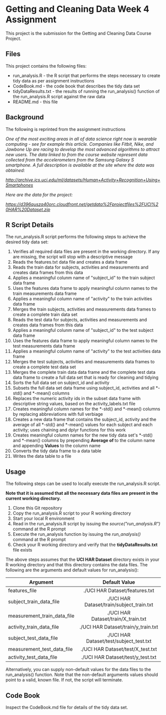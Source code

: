 # Getting and Cleaning Data Week 4 Assignment
This project is the submission for the Getting and Cleaning Data Course Project.

## Files
This project contains the following files:

* run_analysis.R - the R script that performs the steps necessary to create tidy data as per assignment instructions
* CodeBook.md - the code book that describes the tidy data set
* tidyDataResults.txt - the results of running the run_analysis() function of the run_analysis.R script against the raw data
* README.md - this file

## Background
The following is reprinted from the assignment instructions

<i>One of the most exciting areas in all of data science right now is wearable computing - see for example this article. Companies like Fitbit, Nike, and Jawbone Up are racing to develop the most advanced algorithms to attract new users. The data linked to from the course website represent data collected from the accelerometers from the Samsung Galaxy S smartphone. A full description is available at the site where the data was obtained:

http://archive.ics.uci.edu/ml/datasets/Human+Activity+Recognition+Using+Smartphones

Here are the data for the project:

https://d396qusza40orc.cloudfront.net/getdata%2Fprojectfiles%2FUCI%20HAR%20Dataset.zip</i>

## R Script Details
The run_analysis.R script performs the following steps to achieve the desired tidy data set:

1. Verifies all required data files are present in the working directory. If any are missing, the script will stop with a descriptive message
2. Reads the features.txt data file and creates a data frame
3. Reads the train data for subjects, activities and measurements and creates data frames from this data
4. Applies a meaningful colunm name of "subject_id" to the train subject data frame
5. Uses the features data frame to apply meaningful column names to the train measurements data frame
6. Applies a meaningful column name of "activity" to the train activities data frame
7. Merges the train subjects, activities and measurements data frames to create a complete train data set
8. Reads the test data for subjects, activities and measurements and creates data frames from this data
9. Applies a meaningful colunm name of "subject_id" to the test subject data frame
10. Uses the features data frame to apply meaningful column names to the test measurements data frame
11. Applies a meaningful column name of "activity" to the test activities data frame
12. Merges the test subjects, activities and measurements data frames to create a complete test data set
13. Merges the complete train data data frame and the complete test data data frame to create a full data set that is ready for cleaning and tidying
14. Sorts the full data set on subject_id and activity
15. Subsets the full data set data frame using subject_id, activities and all \*-std() and \*-mean() columns
16. Replaces the numeric activity ids in the subset data frame with descriptive string values, based on the activity_labels.txt file
17. Creates meaningful column names for the \*-std() and \*-mean() columns by replacing abbreviations with full verbiage
18. Creates a new data frame that contains the subject_id, activity and the average of all \*-std() and \*-mean() values for each subject and each activity; uses chaining and dplyr functions for this work
19. Creates meaningful column names for the new tidy data set's \*-std() and \*-mean() columns by prepending <b>Average of </b> to the column name and appending <b> Values</b> to the column name
20. Converts the tidy data frame to a data table
21. Writes the data table to a file

## Usage
The following steps can be used to locally execute the run_analysis.R script.

<b>Note that it is assumed that all the necessary data files are present in the current working directory.</b>

1. Clone this Git repository
2. Copy the run_analysis.R script to your R working directory
3. Start your local R environment
4. Read in the run_analysis.R script by issuing the <i>source("run_analysis.R")</i> command at the R prompt
5. Execute the run_analysis function by issuing the <i>run_analysis()</i> command at the R prompt
6. Check your R working directory and verify that the <b>tidyDataResults.txt</b> file exists

The above steps assumes that the <b>UCI HAR Dataset</b> directory exists in your R working directory and that this directory contains the data files. The following are the arguments and default values for run_analysis():

| Argument | Default Value |
|----------|:-------------:|
|features_file|./UCI HAR Dataset/features.txt|
|subject_train_data_file|./UCI HAR Dataset/train/subject_train.txt|
|measurement_train_data_file|./UCI HAR Dataset/train/X_train.txt|
|activity_train_data_file|./UCI HAR Dataset/train/y_train.txt|
|subject_test_data_file|./UCI HAR Dataset/test/subject_test.txt|
|measurement_test_data_file|./UCI HAR Dataset/test/X_test.txt|
|activity_test_data_file|./UCI HAR Dataset/test/y_test.txt|

Alternatively, you can supply non-default values for the data files to the run_analysis() function. Note that the non-default arguments values should point to a valid, known file. If not, the script will terminate.

## Code Book
Inspect the CodeBook.md file for details of the tidy data set.
